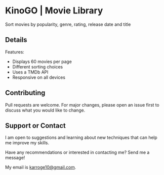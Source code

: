 
# KinoGO | Movie Library
Sort movies by popularity, genre, rating, release date and title

## Details

Features:
* Displays 60 movies per page
* Different sorting choices
* Uses a TMDb API
* Responsive on all devices

## Contributing
Pull requests are welcome. For major changes, please open an issue first to discuss what you would like to change.

## Support or Contact
I am open to suggestions and learning about new techniques that can help me improve my skills.

Have any recommendations or interested in contacting me? Send me a message! 

My email is karroge10@gmail.com.


